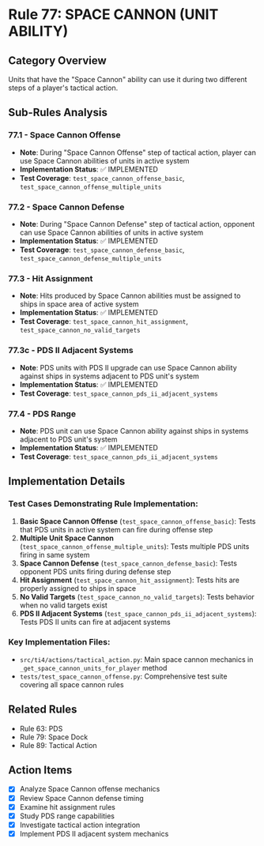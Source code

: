 # Rule 77: SPACE CANNON (UNIT ABILITY)

## Category Overview
Units that have the "Space Cannon" ability can use it during two different steps of a player's tactical action.

## Sub-Rules Analysis

### 77.1 - Space Cannon Offense
- **Note**: During "Space Cannon Offense" step of tactical action, player can use Space Cannon abilities of units in active system
- **Implementation Status**: ✅ IMPLEMENTED
- **Test Coverage**: `test_space_cannon_offense_basic`, `test_space_cannon_offense_multiple_units`

### 77.2 - Space Cannon Defense  
- **Note**: During "Space Cannon Defense" step of tactical action, opponent can use Space Cannon abilities of units in active system
- **Implementation Status**: ✅ IMPLEMENTED
- **Test Coverage**: `test_space_cannon_defense_basic`, `test_space_cannon_defense_multiple_units`

### 77.3 - Hit Assignment
- **Note**: Hits produced by Space Cannon abilities must be assigned to ships in space area of active system
- **Implementation Status**: ✅ IMPLEMENTED
- **Test Coverage**: `test_space_cannon_hit_assignment`, `test_space_cannon_no_valid_targets`

### 77.3c - PDS II Adjacent Systems
- **Note**: PDS units with PDS II upgrade can use Space Cannon ability against ships in systems adjacent to PDS unit's system
- **Implementation Status**: ✅ IMPLEMENTED
- **Test Coverage**: `test_space_cannon_pds_ii_adjacent_systems`

### 77.4 - PDS Range
- **Note**: PDS unit can use Space Cannon ability against ships in systems adjacent to PDS unit's system
- **Implementation Status**: ✅ IMPLEMENTED
- **Test Coverage**: `test_space_cannon_pds_ii_adjacent_systems`

## Implementation Details

### Test Cases Demonstrating Rule Implementation:
1. **Basic Space Cannon Offense** (`test_space_cannon_offense_basic`): Tests that PDS units in active system can fire during offense step
2. **Multiple Unit Space Cannon** (`test_space_cannon_offense_multiple_units`): Tests multiple PDS units firing in same system
3. **Space Cannon Defense** (`test_space_cannon_defense_basic`): Tests opponent PDS units firing during defense step
4. **Hit Assignment** (`test_space_cannon_hit_assignment`): Tests hits are properly assigned to ships in space
5. **No Valid Targets** (`test_space_cannon_no_valid_targets`): Tests behavior when no valid targets exist
6. **PDS II Adjacent Systems** (`test_space_cannon_pds_ii_adjacent_systems`): Tests PDS II units can fire at adjacent systems

### Key Implementation Files:
- `src/ti4/actions/tactical_action.py`: Main space cannon mechanics in `_get_space_cannon_units_for_player` method
- `tests/test_space_cannon_offense.py`: Comprehensive test suite covering all space cannon rules

## Related Rules
- Rule 63: PDS
- Rule 79: Space Dock
- Rule 89: Tactical Action

## Action Items
- [x] Analyze Space Cannon offense mechanics
- [x] Review Space Cannon defense timing
- [x] Examine hit assignment rules
- [x] Study PDS range capabilities
- [x] Investigate tactical action integration
- [x] Implement PDS II adjacent system mechanics